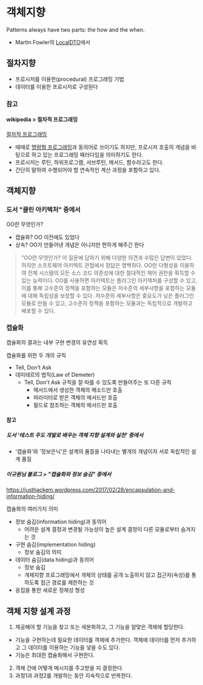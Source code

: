 # 객체지향

Patterns always have two parts: the how and the when.
- Martin Fowler의 [LocalDTO](https://martinfowler.com/bliki/LocalDTO.html)에서

## 절차지향

- 프로시저를 이용한(procedural) 프로그래밍 기법
- 데이터를 이용한 프로시저로 구성된다

### 참고

#### wikipedia > 절차적 프로그래밍

[절차적 프로그래밍](https://ko.wikipedia.org/wiki/%EC%A0%88%EC%B0%A8%EC%A0%81_%ED%94%84%EB%A1%9C%EA%B7%B8%EB%9E%98%EB%B0%8D)
- 때때로 [명령형 프로그래밍](https://ko.wikipedia.org/wiki/%EB%AA%85%EB%A0%B9%ED%98%95_%ED%94%84%EB%A1%9C%EA%B7%B8%EB%9E%98%EB%B0%8D)과 동의어로 쓰이기도 하지만, 프로시저 호출의 개념을 바탕으로 하고 있는 프로그래밍 패러다임을 의미하기도 한다. 
- 프로시저는 루틴, 하위프로그램, 서브루틴, 메서드, 함수라고도 한다.
- 간단히 말하여 수행되어야 할 연속적인 계산 과정을 포함하고 있다.

## 객체지향

### 도서 "클린 아키텍처" 중에서

OO란 무엇인가?
- 캡슐화? OO 이전에도 있었다
- 상속? OO가 만들어낸 개념은 아니지만 편하게 해주긴 한다

> "OO란 무엇인가? 이 질문에 답하기 위해 다양한 의견과 수많은 답변이 있었다. 하지만 소프트웨어 아키텍트 관점에서 정답은 명백하다. OO란 다형성을 이용하여 전체 시스템의 모든 소스 코드 의존성에 대한 절대적인 제어 권한을 획득할 수 있는 능력이다. OO를 사용하면 아키텍트는 플러그인 아키텍처를 구성할 수 있고, 이를 통해 고수준의 정책을 포함하는 모듈은 저수준의 세부사항을 포함하는 모듈에 대해 독립성을 보장할 수 있다. 저수준의 세부사항은 중요도가 낮은 플러그인 모듈로 만들 수 있고, 고수준의 정책을 포함하는 모듈과는 독립적으로 개발하고 배포할 수 있다.

### 캡슐화 

캡슐화의 결과는 내부 구현 변경의 유연성 획득

캡슐화를 위한 두 개의 규칙
- Tell, Don't Ask
- 데미테르의 법칙(Law of Demeter)
  - Tell, Don't Ask 규칙을 잘 따를 수 있도록 만들어주는 또 다른 규칙
    - 메서드에서 생성한 객체의 메소드만 호출
    - 파라미터로 받은 객체의 메서드만 호출
    - 필드로 참조하는 객체의 메서드만 호출 

#### 참고 

##### 도서 '테스트 주도 개발로 배우는 객체 지향 설계와 실천' 중에서
- '캡슐화'와 '정보은닉'은 설계의 품질을 나타내는 별개의 개념이자 서로 독립적인 설계 품질

##### 이규원님 블로그 > "캡슐화와 정보 숨김" 중에서

https://justhackem.wordpress.com/2017/02/28/encapsulation-and-information-hiding/

캡슐화의 여러가지 의미
- 정보 숨김(information hiding)과 동의어
  - 어려운 설계 결정과 변경될 가능성이 높은 설계 결정이 다른 모듈로부터 숨겨지는 것
- 구현 숨김(implementation hiding)
  - 정보 숨김의 의미
- 데이터 숨김(data hiding)과 동의어
    - 정보 숨김
    - 개체지향 프로그래밍에서 개체의 상태를 공개 노출하지 않고 접근자(속성)를 통하도록 접근 경로를 제한하는 것
- 응집을 통한 새로운 정체성 형성

## 객체 지향 설계 과정

1. 제공해야 할 기능을 찾고 또는 세분화하고, 그 기능을 알맞은 객체에 할당한다.
 - 기능을 구현하는데 필요한 데이터를 객체에 추가한다. 객체에 데이터를 먼저 추가하고 그 데이터를 이용하는 기능을 넣을 수도 있다.
 - 기능은 최대한 캡슐화해서 구현한다.
2. 객체 간에 어떻게 메시지를 주고받을 지 결정한다.
3. 과정1과 과정2를 개발하는 동안 지속적으로 반복한다.


















